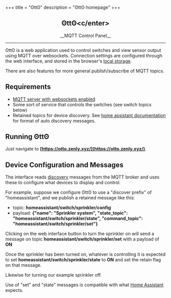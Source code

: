 +++
title = "ʘttʘ"
description = "ʘttʘ homepage"
+++

## <center>ʘttʘ<c/enter>
<center>__MQTT Control Panel__</center>

----------------------------

ʘttʘ is a web application used to control switches and view sensor output using MQTT over websockets. Connection settings are configured through the web interface, and stored in the browser's [local storage](https://developer.mozilla.org/en-US/docs/Web/API/Web_Storage_API).

There are also features for more general publish/subscribe of MQTT topics.

## Requirements

* [MQTT server with websockets enabled](http://www.steves-internet-guide.com/mqtt-websockets/)
* Some sort of service that controls the switches (see switch topics below)
* Retained topics for device discovery. See [home assistant documentation](https://www.home-assistant.io/docs/mqtt/discovery/) for format of auto discovery messages.


## Running ʘttʘ

Just navigate to __[https://otto.zenly.xyz/](https://otto.zenly.xyz/)__.


## Device Configuration and Messages

The interface reads [discovery](https://www.home-assistant.io/docs/mqtt/discovery/) messages from the MQTT broker and uses these to configure what devices to display and control.

For example, suppose we configure ʘttʘ to use a "discover prefix" of "homeassistant", and we publish a retained message like this:

* topic: __homeassistant/switch/sprinkler/config__
* payload: __{"name": "Sprinkler system", "state_topic": "homeassistant/switch/sprinkler/state", "command_topic": "homeassistant/switch/sprinkler/set"}__

Clicking on the web interface button to turn the sprinkler on will send a message on topic __homeassistant/switch/sprinkler/set__ with a payload of __ON__

Once the sprinkler has been turned on, whatever is controlling it is expected to set __homeassistant/switch/sprinkler/state__ to __ON__ and set the retain flag on that message.

Likewise for turning our example sprinkler off.

Use of "set" and "state" messages is compatible with what [Home Assistant](https://www.home-assistant.io/components/switch.mqtt/) expects.
